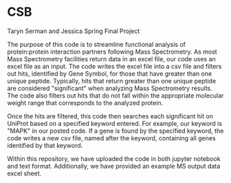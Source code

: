 # CSB
Taryn Serman and Jessica Spring Final Project

The purpose of this code is to streamline functional analysis of protein:protein interaction partners following Mass Spectrometry. As most Mass Spectrometry facilities return data in an excel file, our code uses an excel file as an input. The code writes the excel file into a csv file and filters out hits, identified by Gene Symbol, for those that have greater than one unique peptide. Typically, hits that return greater than one unique peptide are considered "significant" when analyzing Mass Spectrometry results. The code also filters out hits that do not fall within the appropriate molecular weight range that corresponds to the analyzed protein. 

Once the hits are filtered, this code then searches each significant hit on UniProt based on a specified keyword entered. For example, our keyword is "MAPK" in our posted code. If a gene is found by the specified keyword, the code writes a new csv file, named after the keyword, containing all genes identified by that keyword. 

Within this repository, we have uploaded the code in both jupyter notebook and text format. Additionally, we have provided an example MS output data excel sheet. 
